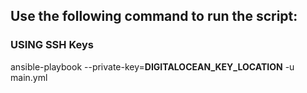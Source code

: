 ## Use the following command to run the script:

### USING SSH Keys
ansible-playbook --private-key=**DIGITALOCEAN_KEY_LOCATION** -u main.yml
